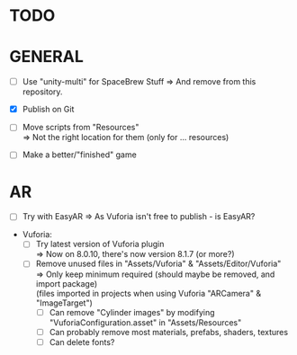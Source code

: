 # TODO

# GENERAL

- [ ] Use "unity-multi" for SpaceBrew Stuff
    => And remove from this repository.
- [x] Publish on Git
- [ ] Move scripts from "Resources"<br>
    => Not the right location for them (only for ... resources)
- [ ] Make a better/"finished" game


# AR

- [ ] Try with EasyAR
    => As Vuforia isn't free to publish - is EasyAR?
- Vuforia:
    - [ ] Try latest version of Vuforia plugin<br>
        => Now on 8.0.10, there's now version 8.1.7 (or more?)
    - [ ] Remove unused files in "Assets/Vuforia" & "Assets/Editor/Vuforia"<br>
        => Only keep minimum required (should maybe be removed, and import package)<br>
        (files imported in projects when using Vuforia "ARCamera" & "ImageTarget")
        - [ ] Can remove "Cylinder images" by modifying "VuforiaConfiguration.asset" in "Assets/Resources"
        - [ ] Can probably remove most materials, prefabs, shaders, textures
        - [ ] Can delete fonts?
